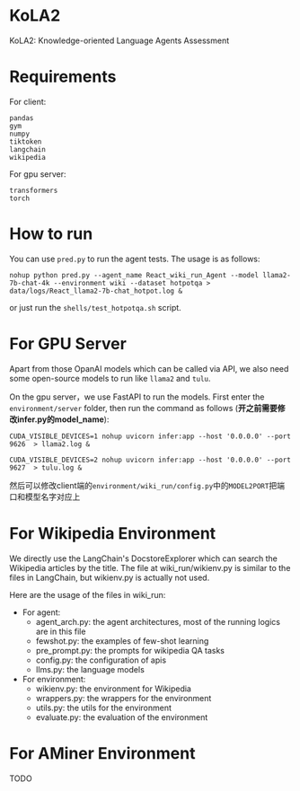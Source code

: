 # KoLA2
KoLA2: Knowledge-oriented Language Agents Assessment

# Requirements

For client:
```
pandas
gym
numpy
tiktoken
langchain
wikipedia
```

For gpu server:
```
transformers
torch
```

# How to run
You can use `pred.py` to run the agent tests. The usage is as follows:

```
nohup python pred.py --agent_name React_wiki_run_Agent --model llama2-7b-chat-4k --environment wiki --dataset hotpotqa > data/logs/React_llama2-7b-chat_hotpot.log &
```

or just run the `shells/test_hotpotqa.sh` script.

# For GPU Server
Apart from those OpanAI models which can be called via API, we also need some open-source models to run like `llama2` and `tulu`. 

On the gpu server，we use FastAPI to run the models. First enter the `environment/server` folder, then run the command as follows (**开之前需要修改infer.py的model_name**):

```
CUDA_VISIBLE_DEVICES=1 nohup uvicorn infer:app --host '0.0.0.0' --port 9626  > llama2.log &
```

```
CUDA_VISIBLE_DEVICES=2 nohup uvicorn infer:app --host '0.0.0.0' --port 9627  > tulu.log &
```
然后可以修改client端的`environment/wiki_run/config.py`中的`MODEL2PORT`把端口和模型名字对应上



# For Wikipedia Environment
We directly use the LangChain's DocstoreExplorer which can search the Wikipedia articles by the title.
The file at wiki_run/wikienv.py is similar to the files in LangChain, but wikienv.py is actually not used.

Here are the usage of the files in wiki_run:
- For agent:
    - agent_arch.py: the agent architectures, most of the running logics are in this file
    - fewshot.py: the examples of few-shot learning
    - pre_prompt.py: the prompts for wikipedia QA tasks
    - config.py: the configuration of apis
    - llms.py: the language models
- For environment:
    - wikienv.py: the environment for Wikipedia
    - wrappers.py: the wrappers for the environment
    - utils.py: the utils for the environment
    - evaluate.py: the evaluation of the environment

# For AMiner Environment

TODO